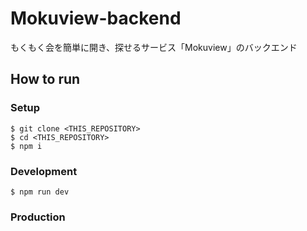 # Mokuview-backend

もくもく会を簡単に開き、探せるサービス「Mokuview」のバックエンド

## How to run

### Setup

```
$ git clone <THIS_REPOSITORY>
$ cd <THIS_REPOSITORY>
$ npm i
```

### Development

```
$ npm run dev
```

### Production
